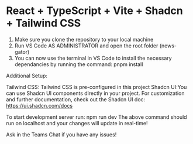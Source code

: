 # React + TypeScript + Vite + Shadcn + Tailwind CSS

1. Make sure you clone the repository to your local machine
2. Run VS Code AS ADMINISTRATOR and open  the root folder (news-gator)
3. You can now use the terminal in VS Code to install the necessary dependancies by running the command: pnpm install

Additional Setup:

Tailwind CSS: Tailwind CSS is pre-configured in this project
Shadcn UI:You can use Shadcn UI components directly in your project. For customization and further documentation, check out the Shadcn UI doc: https://ui.shadcn.com/docs

To start development server run: npm run dev
The above command should run on localhost and your changes will update in real-time!

Ask in the Teams Chat if you have any issues!





